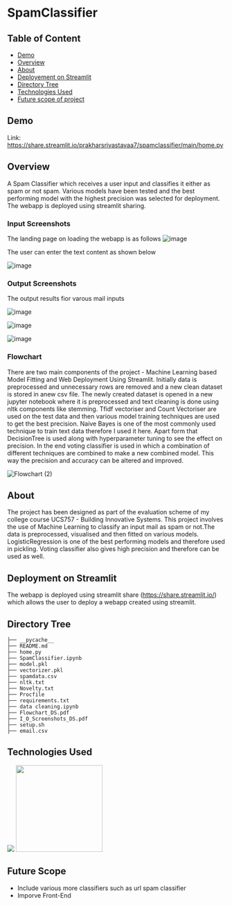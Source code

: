 # SpamClassifier

## Table of Content
  * [Demo](#demo)
  * [Overview](#overview)
  * [About](#About)
  * [Deployement on Streamlit](#deployement-on-streamlit)
  * [Directory Tree](#directory-tree)
  * [Technologies Used](#technologies-used)
  * [Future scope of project](#future-scope)


## Demo
Link: https://share.streamlit.io/prakharsrivastavaa7/spamclassifier/main/home.py


## Overview
A Spam Classifier which receives a user input and classifies it either as spam or not spam. Various models have been tested and the best performing model with the highest precision was selected for deployment. The webapp is deployed using streamlit sharing.

### Input Screenshots      
The landing page on loading the webapp is as follows
![image](https://user-images.githubusercontent.com/63156822/137364263-d28178e4-eeae-41b4-8596-e2bcf0d9cc9a.png)

The user can enter the text content as shown below

![image](https://user-images.githubusercontent.com/63156822/137364297-605efe03-6706-4381-b4ba-c69d04256c02.png)



### Output Screenshots
The output results fior varous mail inputs

![image](https://user-images.githubusercontent.com/63156822/137364341-628a038d-7c6b-43ad-90ab-c738f691840d.png)

![image](https://user-images.githubusercontent.com/63156822/137364363-13afff1b-5afd-41c2-abbf-94a6be71e135.png)

![image](https://user-images.githubusercontent.com/63156822/137364388-e6b48f43-22b6-449e-9568-e965fc606940.png)


  ### Flowchart
There are two main components of the project - Machine Learning based Model Fitting and Web Deployment Using Streamlit.
Initially data is preprocessed and unnecessary rows are removed and a new clean dataset is stored in anew csv file. 
The newly created dataset is opened in a new jupyter notebook where it is preprocessed and text cleaning is done using nltk components like stemming. 
Tfidf vectoriser and Count Vectoriser are used on the test data and then various model training techniques are used to get the best precision. Naive Bayes is one of the most commonly used technique to train text data therefore I used it here. Apart form that DecisionTree is used along with hyperparameter tuning to see the effect on precision. In the end voting classifier is used in which a combination of different techniques are combined to make a new combined model. This way the precision and accuracy can be altered and improved.

![Flowchart (2)](https://user-images.githubusercontent.com/63156822/137371174-9cb63cf4-c4d1-48b4-896e-93a902319297.png)


## About
The project has been designed as part of the evaluation scheme of my college course UCS757 - Building Innovative Systems. This project involves the use of Machine Learning to classify an input mail as spam or not.The data is preprocessed, visualised and then fitted on various models. LogisticRegression is one of the best performing models and therefore used in pickling. Voting classifier also gives high precision and therefore can be used as well.


## Deployment on Streamlit
The webapp is deployed using streamlit share (https://share.streamlit.io/) which allows the user to deploy a webapp created using streamlit.

## Directory Tree 
```
├── __pycache__
├── README.md
├── home.py
├── SpamClassifier.ipynb		
├── model.pkl
├── vectorizer.pkl
├── spamdata.csv
├── nltk.txt
├── Novelty.txt
├── Procfile
├── requirements.txt
├── data cleaning.ipynb
├── Flowchart_DS.pdf
├── I_O_Screenshots_DS.pdf
├── setup.sh
├── email.csv
```

## Technologies Used

![](https://forthebadge.com/images/badges/made-with-python.svg)
 [<img target="_blank" src="https://scikit-learn.org/stable/_static/scikit-learn-logo-small.png" width=200>](https://scikit-learn.org/stable/) 
 
 
 ## Future Scope

* Include various more classifiers such as url spam classifier
* Imporve Front-End 


